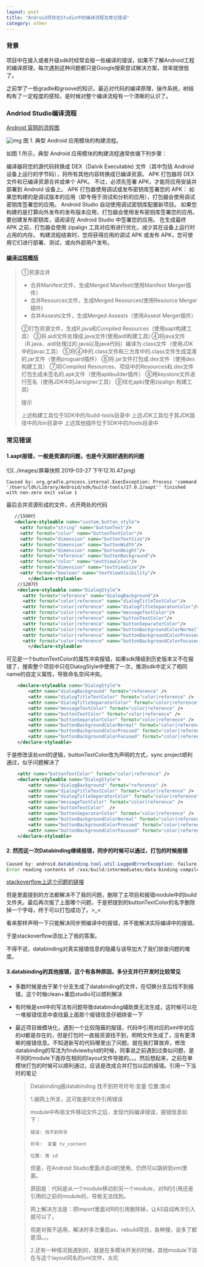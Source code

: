 ```yaml
---
layout: post
title: "Android项目在Studio中的编译流程及常见错误"
category: other
---
```


### 背景
项目中在接入或者升级sdk时经常会报一些编译的错误，如果不了解Android工程的编译原理，每次遇到这种问题都只是Google搜索尝试解决方案，效率就很低了。

之前学了一些gradle和groove的知识，最近对代码的编译原理，操作系统，树结构有了一定程度的感知，是时候对整个编译流程有一个清晰的认识了。

### Andriod Studio编译流程

[Android 官网的流程图](<https://developer.android.google.cn/studio/build>)

![img](../images/build-process_2x.png)
图 1. 典型 Android 应用模块的构建流程。

如图 1 所示，典型 Android 应用模块的构建流程通常依循下列步骤：

编译器将您的源代码转换成 DEX（Dalvik Executable) 文件（其中包括 Android 设备上运行的字节码），将所有其他内容转换成已编译资源。
APK 打包器将 DEX 文件和已编译资源合并成单个 APK。 不过，必须先签署 APK，才能将应用安装并部署到 Android 设备上。
APK 打包器使用调试或发布密钥库签署您的 APK：
如果您构建的是调试版本的应用（即专用于测试和分析的应用），打包器会使用调试密钥库签署您的应用。 Android Studio 自动使用调试密钥库配置新项目。
如果您构建的是打算向外发布的发布版本应用，打包器会使用发布密钥库签署您的应用。 要创建发布密钥库，请阅读在 Android Studio 中签署您的应用。
在生成最终 APK 之前，打包器会使用 zipalign 工具对应用进行优化，减少其在设备上运行时占用的内存。
构建流程结束时，您将获得应用的调试 APK 或发布 APK，您可使用它们进行部署、测试，或向外部用户发布。

#### [编译过程概括](<https://blog.csdn.net/jq_motee/article/details/80780075>)

>①资源合并 
>- 合并Manifest文件，生成Merged Manifest(使用Manifest Merger插件） 
>- 合并Resources文件，生成Merged Resources(使用Resource Merger插件) 
>- 合并Assests文件，生成Merged Assests（使用Assest Merger插件）
>
>②打包资源文件，生成R.java和Compiled Resources（使用aapt构建工具） 
>③将.aidl文件处理成.java文件(使用aidl构建工具) 
>④将java文件（R.java、aidl处理过的.java以及java代码）编译为.class文件（使用JDK中的javac工具） 
>⑤将④中的.class文件和三方库中的.class文件生成混淆的.jar文件（使用proguard插件） 
>⑥将.jar文件打包成.dex文件（使用dex构建工具） 
>⑦将Compiled Resources、项目中的Resources和.dex文件打包生成未签名的.apk文件（使用apkbuilder插件） 
>⑧用keystore文件进行签名（使用JDK中的Jarsigner工具） 
>⑨优化apk(使用zipalign 构建工具)
>
>提示
>
>上述构建工具位于SDK中的/build-tools目录中
>上述JDK工具位于其JDK路径中的/bin目录中
>上述其他插件位于SDK中的/tools目录中

### 常见错误

#### 1.aapt报错，一般是资源的问题，也是今天刚好遇到的问题

![](../images/屏幕快照 2019-03-27 下午12.10.47.png)

```
Caused by: org.gradle.process.internal.ExecException: Process 'command '/Users/ldh/Library/Android/sdk/build-tools/27.0.2/aapt'' finished with non-zero exit value 1
```

最后合并资源形成的文件，点开两处的代码

```xml
   //1590行
   <declare-styleable name="custom_button_style">
     <attr format="string" name="buttonText"/>
     <attr format="color" name="buttonTextColor"/>
     <attr format="dimension" name="buttonTextSize"/>
     <attr format="dimension" name="buttonWidth"/>
     <attr format="dimension" name="buttonHeight"/>
     <attr format="reference" name="buttonBackground"/>
     <attr format="color" name="textViewColor"/>
     <attr format="dimension" name="textViewSize"/>
     <attr format="boolean" name="textViewVisibility"/>
		</declare-styleable>
    //1207行
    <declare-styleable name="DialogStyle">
      <attr format="reference" name="dialogBackground"/>
      <attr format="color|reference" name="dialogTitleTextColor"/>
      <attr format="color|reference" name="dialogTitleSeparatorColor"/>
      <attr format="color|reference" name="messageTextColor"/>
      <attr format="color|reference" name="buttonTextColor"/>
      <attr format="color|reference" name="buttonSeparatorColor"/>
      <attr format="color|reference" name="buttonBackgroundColorNormal"/>
      <attr format="color|reference" name="buttonBackgroundColorPressed"/>
      <attr format="color|reference" name="buttonBackgroundColorFocused"/>
		</declare-styleable>

```



可见是一个buttonTextColor的属性冲突报错，如果sdk降级到历史版本又不在报错了，搜索整个项目中只在DialogStyle中使用了一次，推测sdk中定义了相同name的自定义属性，导致命名空间冲突。

```xml
	<declare-styleable name="DialogStyle">
		<attr name="dialogBackground" format="reference" />
		<attr name="dialogTitleTextColor" format="color|reference" />
		<attr name="dialogTitleSeparatorColor" format="color|reference" />
		<attr name="messageTextColor" format="color|reference" />
		<attr name="buttonTextColor" format="color|reference" />
		<attr name="buttonSeparatorColor" format="color|reference" />
		<attr name="buttonBackgroundColorNormal" format="color|reference" />
		<attr name="buttonBackgroundColorPressed" format="color|reference" />
		<attr name="buttonBackgroundColorFocused" format="color|reference" />
	</declare-styleable>
```



于是修改该处xml的逻辑，buttonTextColor改为声明的方式，sync project顺利通过，似乎问题解决了

```xml
	<attr name="buttonTextColor" format="color|reference" />
	<declare-styleable name="DialogStyle">
		<attr name="dialogBackground" format="reference" />
		<attr name="dialogTitleTextColor" format="color|reference" />
		<attr name="dialogTitleSeparatorColor" format="color|reference" />
		<attr name="messageTextColor" format="color|reference" />
		<attr name="buttonTextColor"  />
		<attr name="buttonSeparatorColor" format="color|reference" />
		<attr name="buttonBackgroundColorNormal" format="color|reference" />
		<attr name="buttonBackgroundColorPressed" format="color|reference" />
		<attr name="buttonBackgroundColorFocused" format="color|reference" />
	</declare-styleable>
```



#### 2. 然而这一次Databinding继续报错，同步的时候可以通过，打包的时候报错
```java
Caused by: android.databinding.tool.util.LoggedErrorException: failure, see logs for details
Error reading contents of /xxx/build/intermediates/data-binding-compiler/debug/dependent-lib-artifacts directory java.nio.file.NoSuchFileException: /xxxx/build/intermediates/data-binding-compiler/debug/dependent-lib-artifacts
```

[stackoverflow上这个问题的链接](<https://stackoverflow.com/questions/48143395/error-reading-contents-of-build-intermediates-data-binding-compiler-debug-depend>)

但是里面提到的方法都解决不了我的问题，删除了主项目和报错module中的build文件夹。最后再次报了上面哪个问题，于是把提到的buttonTextColor的名字删除掉一个字母，终于可以打包成功了。>_<

看来那样声明一下只能解决同步预编译中的报错，并不能解决实际编译中的报错。

于是stackoverflow添加上了我的答案。

不得不说，databinding对真实报错信息的隐藏与误导加大了我们排查问题的难度。

#### 3.databinding的其他报错，这个有各种原因，多分支并行开发时比较常见

- 多数时候是由于某个分支生成了databinding的文件，在切换分支后找不到报错，这个时候clean+重启studio可以顺利解决

- 有时候是xml中的写法有问题导致databinding辅助类无法生成，这时候可以在一堆报错信息中查找最上面那个报错信息仔细排查一下

- 最近项目做模块化，遇到一个比较隐蔽的报错，代码中引用对应的xml中对应的id都是存在的，但是打包时一直报资源找不到，明明文件生成了，没有更清晰的报错信息。不知道新写的代码哪里出了问题。就在我打算放弃，修改databinding的写法为findviewbyId的时候，同事说之前遇到过类似问题，是不同的module下面存在相同的layout文件导致的。。。然后想起来，之前在单模块打包的时候可以顺利通过，应该是改成合并打包以后的报错。引用一下当时的笔记

  >Databinding报databinding 找不到符号符号:变量 位置:类id
  >
  >1.据网上所言，这可能是R文件引用错误
  >
  >module中布局文件移动文件之后，发现代码编译错误，报错信息如下：
  >
  >```
  >错误: 找不到符号
  >
  >符号:  变量 tv_content
  >
  >位置: 类 id
  >```
  >
  >但是，在Android Studio里面点击id的使用，仍然可以跳转到xml里面。
  >
  >原因是：代码是从一个module移动到另一个module，对R的引用还是引用的之前的module的，导致无法找到。
  >
  >网上解决方法是：把import里面对R的引用删除掉，让AS自动再次引入就可以了。
  >
  >但是对我不适用，解决时多次重启as，rebuild项目，各种搜，说多了都是泪。。。
  >
  >2.还有一种情况我遇到的，就是在多模块开发的时候，其他module下存在与这个layout同名的xml文件，太坑


